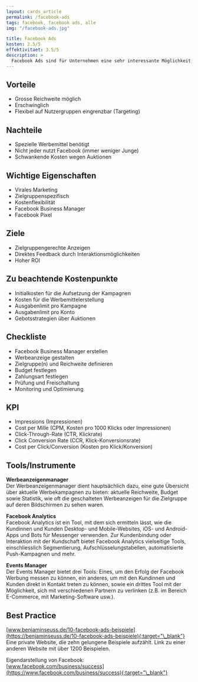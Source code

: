 ```yaml
---
layout: cards_article
permalink: /facebook-ads
tags: facebook, facebook ads, alle
img: "/facebook-ads.jpg"

title: Facebook Ads
kosten: 2.5/5
effektivitaet: 3.5/5
description: >
  Facebook Ads sind für Unternehmen eine sehr interessante Möglichkeit, auf die Zielgruppe abgestimmte Werbung zu schalten und so die eigenen Produkte und Dienstleistungen bekannt zu machen. Erfolgreiches Facebook Marketing setzt den Einsatz von Facebook Ads zwingend voraus.
---
```


## Vorteile

- Grosse Reichweite möglich
- Erschwinglich
- Flexibel auf Nutzergruppen eingrenzbar (Targeting)

## Nachteile

- Spezielle Werbemittel benötigt
- Nicht jeder nutzt Facebook (immer weniger Junge)
- Schwankende Kosten wegen Auktionen

## Wichtige Eigenschaften

- Virales Marketing
- Zielgruppenspezifisch
- Kostenflexibilität
- Facebook Business Manager
- Facebook Pixel

## Ziele

- Zielgruppengerechte Anzeigen
- Direktes Feedback durch Interaktionsmöglichkeiten
- Hoher ROI

## Zu beachtende Kostenpunkte

- Initialkosten für die Aufsetzung der Kampagnen
- Kosten für die Werbemittelerstellung
- Ausgabenlimit pro Kampagne
- Ausgabenlimit pro Konto
- Gebotsstrategien über Auktionen

## Checkliste

- Facebook Business Manager erstellen
- Werbeanzeige gestalten
- Zielgruppe(n) und Reichweite definieren
- Budget festlegen
- Zahlungsart festlegen
- Prüfung und Freischaltung
- Monitoring und Optimierung

## KPI

- Impressions (Impressionen)
- Cost per Mille (CPM, Kosten pro 1000 Klicks oder Impressionen)
- Click-Through-Rate (CTR, Klickrate)
- Click Conversion Rate (CCR, Klick-Konversionsrate)
- Cost per Click/Conversion (Kosten pro Klick/Konversion)

## Tools/Instrumente

**Werbeanzeigenmanager**  
Der Werbeanzeigenmanager dient hauptsächlich dazu, eine gute Übersicht über aktuelle Werbekampagnen zu bieten: aktuelle Reichweite, Budget sowie Statistik, wie oft die geschalteten Werbeanzeigen für die Zielgruppe auf deren Bildschirmen zu sehen waren.

**Facebook Analytics**  
Facebook Analytics ist ein Tool, mit dem sich ermitteln lässt, wie die Kundinnen und Kunden Desktop- und Mobile-Websites, iOS- und Android-Apps und Bots für Messenger verwenden. Zur Kundenbindung oder Interaktion mit der Kundschaft bietet Facebook Analytics vielseitige Tools, einschliesslich Segmentierung, Aufschlüsselungstabellen, automatisierte Push-Kampagnen und mehr.

**Events Manager**  
Der Events Manager bietet drei Tools: Eines, um den Erfolg der Facebook Werbung messen zu können, ein anderes, um mit den Kundinnen und Kunden direkt in Kontakt treten zu können, sowie ein drittes Tool mit der Möglichkeit, sich mit verschiedenen Partnern zu verlinken (z.B. im Bereich E-Commerce, mit Marketing-Software usw.).

## Best Practice

[www.benjaminseuss.de/10-facebook-ads-beispiele](https://benjaminseuss.de/10-facebook-ads-beispiele){:target="\_blank"}  
Eine private Website, die zehn gelungene Beispiele aufzählt. Link zu einer anderen Website mit über 1200 Beispielen.

Eigendarstellung von Facebook:  
[www.facebook.com/business/success](https://www.facebook.com/business/success){:target="\_blank"}
